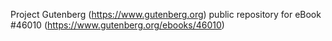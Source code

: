 Project Gutenberg (https://www.gutenberg.org) public repository for eBook #46010 (https://www.gutenberg.org/ebooks/46010)
